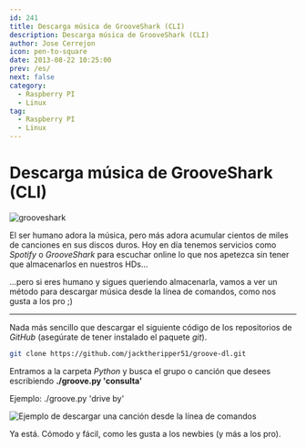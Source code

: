 ```yaml
---
id: 241
title: Descarga música de GrooveShark (CLI)
description: Descarga música de GrooveShark (CLI)
author: Jose Cerrejon
icon: pen-to-square
date: 2013-08-22 10:25:00
prev: /es/
next: false
category:
  - Raspberry PI
  - Linux
tag:
  - Raspberry PI
  - Linux
---
```


# Descarga música de GrooveShark (CLI)

![grooveshark](/images/grooveshark.jpg)

El ser humano adora la música, pero más adora acumular cientos de miles de canciones en sus discos duros. Hoy en día tenemos servicios como *Spotify* o *GrooveShark* para escuchar online lo que nos apetezca sin tener que almacenarlos en nuestros HDs...

...pero si eres humano y sigues queriendo almacenarla, vamos a ver un método para descargar música desde la línea de comandos, como nos gusta a los pro ;)

- - -
Nada más sencillo que descargar el siguiente código de los repositorios de *GitHub* (asegúrate de tener instalado el paquete *git*).

```bash
git clone https://github.com/jacktheripper51/groove-dl.git
```

Entramos a la carpeta *Python* y busca el grupo o canción que desees escribiendo **./groove.py 'consulta'**

Ejemplo: ./groove.py 'drive by'

![Ejemplo de descargar una canción desde la línea de comandos](/images/2013/08/searching.jpg "Ejemplo de descargar una canción desde la línea de comandos")

Ya está. Cómodo y fácil, como les gusta a los newbies (y más a los pro).